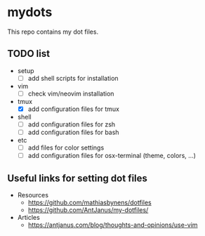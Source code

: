 # mydots
This repo contains my dot files.

## TODO list
* setup
	- [ ] add shell scripts for installation
* vim
	- [ ] check vim/neovim installation
* tmux
	- [x] add configuration files for tmux
* shell
	- [ ] add configuration files for zsh
	- [ ] add configuration files for bash
* etc
	- [ ] add files for color settings
	- [ ] add configuration files for osx-terminal (theme, colors, ...)

## Useful links for setting dot files
* Resources
	- https://github.com/mathiasbynens/dotfiles
	- https://github.com/AntJanus/my-dotfiles/
* Articles
	- https://antjanus.com/blog/thoughts-and-opinions/use-vim

